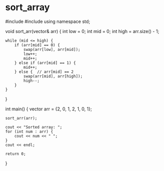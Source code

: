 # sort_array
#include <iostream>
#include <vector>
using namespace std;

void sort_arr(vector<int>& arr) {
    int low = 0;
    int mid = 0;
    int high = arr.size() - 1;

    while (mid <= high) {
        if (arr[mid] == 0) {
            swap(arr[low], arr[mid]);
            low++;
            mid++;
        } else if (arr[mid] == 1) {
            mid++;
        } else {  // arr[mid] == 2
            swap(arr[mid], arr[high]);
            high--;
        }
    }
}

int main() {
    vector<int> arr = {2, 0, 1, 2, 1, 0, 1};

    sort_arr(arr);

    cout << "Sorted array: ";
    for (int num : arr) {
        cout << num << " ";
    }
    cout << endl;

    return 0;
}
